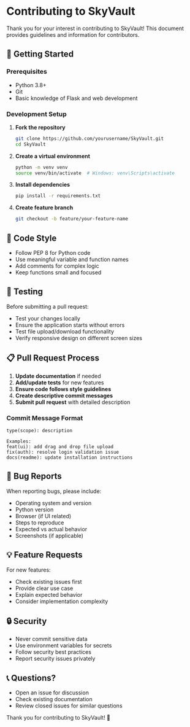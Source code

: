 # Contributing to SkyVault

Thank you for your interest in contributing to SkyVault! This document provides guidelines and information for contributors.

## 🚀 Getting Started

### Prerequisites
- Python 3.8+
- Git
- Basic knowledge of Flask and web development

### Development Setup

1. **Fork the repository**
   ```bash
   git clone https://github.com/yourusername/SkyVault.git
   cd SkyVault
   ```

2. **Create a virtual environment**
   ```bash
   python -m venv venv
   source venv/bin/activate  # Windows: venv\Scripts\activate
   ```

3. **Install dependencies**
   ```bash
   pip install -r requirements.txt
   ```

4. **Create feature branch**
   ```bash
   git checkout -b feature/your-feature-name
   ```

## 📝 Code Style

- Follow PEP 8 for Python code
- Use meaningful variable and function names
- Add comments for complex logic
- Keep functions small and focused

## 🧪 Testing

Before submitting a pull request:
- Test your changes locally
- Ensure the application starts without errors
- Test file upload/download functionality
- Verify responsive design on different screen sizes

## 📋 Pull Request Process

1. **Update documentation** if needed
2. **Add/update tests** for new features
3. **Ensure code follows style guidelines**
4. **Create descriptive commit messages**
5. **Submit pull request** with detailed description

### Commit Message Format
```
type(scope): description

Examples:
feat(ui): add drag and drop file upload
fix(auth): resolve login validation issue
docs(readme): update installation instructions
```

## 🐛 Bug Reports

When reporting bugs, please include:
- Operating system and version
- Python version
- Browser (if UI related)
- Steps to reproduce
- Expected vs actual behavior
- Screenshots (if applicable)

## 💡 Feature Requests

For new features:
- Check existing issues first
- Provide clear use case
- Explain expected behavior
- Consider implementation complexity

## 🔒 Security

- Never commit sensitive data
- Use environment variables for secrets
- Follow security best practices
- Report security issues privately

## 📞 Questions?

- Open an issue for discussion
- Check existing documentation
- Review closed issues for similar questions

Thank you for contributing to SkyVault! 🌟